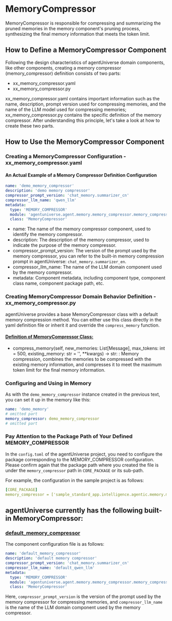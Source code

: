 # MemoryCompressor

MemoryCompressor is responsible for compressing and summarizing the pruned memories in the memory component's pruning
process, synthesizing the final memory information that meets the token limit.

## How to Define a MemoryCompressor Component

Following the design characteristics of agentUniverse domain components, like other components, creating a memory
compressor (memory_compressor) definition consists of two parts:

- xx_memory_compressor.yaml
- xx_memory_compressor.py

xx_memory_compressor.yaml contains important information such as the name, description, prompt version used for
compressing memories, and the name of the LLM model used for compressing memories; xx_memory_compressor.py contains the
specific definition of the memory compressor. After understanding this principle, let's take a look at how to create
these two parts.

## How to Use the MemoryCompressor Component

### Creating a MemoryCompressor Configuration - xx_memory_compressor.yaml

#### An Actual Example of a Memory Compressor Definition Configuration

```yaml
name: 'demo_memory_compressor'
description: 'demo memory compressor'
compressor_prompt_version: 'chat_memory.summarizer_cn'
compressor_llm_name: 'qwen_llm'
metadata:
  type: 'MEMORY_COMPRESSOR'
  module: 'agentuniverse.agent.memory.memory_compressor.memory_compressor'
  class: 'MemoryCompressor'
```
- name: The name of the memory compressor component, used to identify the memory compressor.
- description: The description of the memory compressor, used to indicate the purpose of the memory compressor.
- compressor_prompt_version:
  The version of the prompt used by the memory compressor, you can refer to the built-in memory compression prompt in agentUniverse: `chat_memory.summarizer_en`.
- compressor_llm_name: The name of the LLM domain component used by the memory compressor.
- metadata: Component metadata, including component type, component class name, component package path, etc.

### Creating MemoryCompressor Domain Behavior Definition - xx_memory_compressor.py

agentUniverse provides a base MemoryCompressor class with a default memory compression method. You can either use this class directly in the yaml definition file or inherit it and override the `compress_memory` function.

#### [Definition of MemoryCompressor Class:](../../../../../../agentuniverse/agent/memory/memory_compressor/memory_compressor.py)

- compress_memory(self, new_memories: List[Message], max_tokens: int = 500, existing_memory: str = '', **kwargs) -> str:
  : Memory compression, combines the memories to be compressed with the existing memory information, and compresses it to meet the maximum token limit for the final memory information.

### Configuring and Using in Memory

As with the `demo_memory_compressor` instance created in the previous text, you can set it up in the memory like this:

```yaml
name: 'demo_memory'
# omitted part
memory_compressor: demo_memory_compressor
# omitted part
```

### Pay Attention to the Package Path of Your Defined MEMORY_COMPRESSOR

In the `config.toml` of the agentUniverse project, you need to configure the package corresponding to the MEMORY_COMPRESSOR configuration. Please confirm again that the package path where you created the file is under the `memory_compressor` path in `CORE_PACKAGE` or its sub-path.

For example, the configuration in the sample project is as follows:

```yaml
[CORE_PACKAGE]
memory_compressor = ['sample_standard_app.intelligence.agentic.memory.memory_compressor']
```

## agentUniverse currently has the following built-in MemoryCompressor:

### [default_memory_compressor](../../../../../../agentuniverse/agent/memory/memory_compressor/default_memory_compressor.yaml)

The component configuration file is as follows:

```yaml
name: 'default_memory_compressor'
description: 'default memory compressor'
compressor_prompt_version: 'chat_memory.summarizer_cn'
compressor_llm_name: 'default_qwen_llm'
metadata:
  type: 'MEMORY_COMPRESSOR'
  module: 'agentuniverse.agent.memory.memory_compressor.memory_compressor'
  class: 'MemoryCompressor'
```
Here, `compressor_prompt_version` is the version of the prompt used by the memory compressor for compressing memories, and `compressor_llm_name` is the name of the LLM domain component used by the memory compressor.
